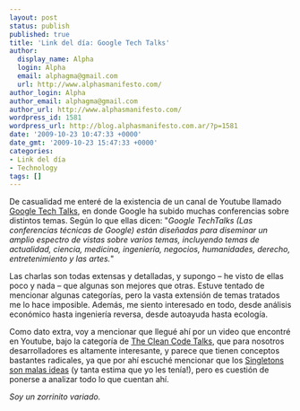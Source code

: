 ```yaml
---
layout: post
status: publish
published: true
title: 'Link del día: Google Tech Talks'
author:
  display_name: Alpha
  login: Alpha
  email: alphagma@gmail.com
  url: http://www.alphasmanifesto.com/
author_login: Alpha
author_email: alphagma@gmail.com
author_url: http://www.alphasmanifesto.com/
wordpress_id: 1581
wordpress_url: http://blog.alphasmanifesto.com.ar/?p=1581
date: '2009-10-23 10:47:33 +0000'
date_gmt: '2009-10-23 15:47:33 +0000'
categories:
- Link del día
- Technology
tags: []
---
```


De casualidad me enteré de la existencia de un canal de Youtube llamado [Google Tech Talks](http://www.youtube.com/user/googletechtalks/), en donde Google ha subido muchas conferencias sobre distintos temas. Según lo que ellas dicen: "_Google TechTalks (Las conferencias técnicas de Google) están diseñadas para diseminar un amplio espectro de vistas sobre varios temas, incluyendo temas de actualidad, ciencia, medicina, ingeniería, negocios, humanidades, derecho, entretenimiento y las artes._"

Las charlas son todas extensas y detalladas, y supongo &ndash; he visto de ellas poco y nada &ndash; que algunas son mejores que otras. Estuve tentado de mencionar algunas categorías, pero la vasta extensión de temas tratados me lo hace imposible. Además, me siento interesado en todo, desde análisis económico hasta ingeniería reversa, desde autoayuda hasta ecología.

Como dato extra, voy a mencionar que llegué ahí por un video que encontré en  Youtube, bajo la categoría de [The Clean Code Talks](http://www.youtube.com/view_play_list?p=BDAB2BA83BB6588E), que para nosotros desarrolladores es altamente interesante, y parece que tienen conceptos bastantes radicales, ya que por ahí escuché mencionar que los [Singletons son malas ideas](http://www.youtube.com/watch?v=-FRm3VPhseI) (y tanta estima que yo les tenía!), pero es cuestión de ponerse a analizar todo lo que cuentan ahí.

_Soy un zorrinito variado._
